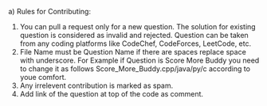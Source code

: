a) Rules for Contributing:

  1) You can pull a request only for a new question. The solution for existing question is considered as invalid and rejected. Question can be taken from any coding platforms like CodeChef, CodeForces, LeetCode, etc.
  2) File Name must be Question Name if there are spaces replace space with underscore. For Example if Question is Score More Buddy you need to change it as follows Score_More_Buddy.cpp/java/py/c according to youe comfort. 
  3) Any irrelevent contribution is marked as spam.
  4) Add link of the question at top of the code as comment.




